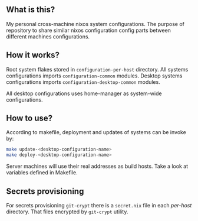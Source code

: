 ## What is this?

My personal cross-machine nixos system configurations. The purpose of repository to share similar nixos configuration config parts between different machines configurations.

## How it works?

Root system flakes stored in `configuration-per-host` directory.
All systems configurations imports `configuration-common` modules.
Desktop systems configurations imports `configuration-desktop-common` modules.

All desktop configurations uses home-manager as system-wide configurations.

## How to use?

According to makefile, deployment and updates of systems can be invoke by:

```sh
make update-<desktop-configuration-name>
make deploy-<desktop-configuration-name>
```

Server machines will use their real addresses as build hosts. Take a look at variables defined in Makefile.

## Secrets provisioning

For secrets provisioning `git-crypt` there is a `secret.nix` file in each _per-host_ directory. That files encrypted by `git-crypt` utility.
